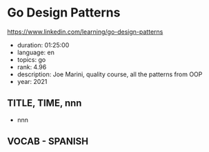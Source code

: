 # Go Design Patterns

https://www.linkedin.com/learning/go-design-patterns

- duration: 01:25:00
- language: en
- topics: go
- rank: 4.96
- description: Joe Marini, quality course, all the patterns from OOP
- year: 2021

## TITLE, TIME, nnn

- nnn

## VOCAB - SPANISH

```
```
